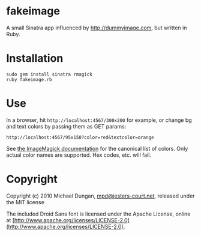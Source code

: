 fakeimage
=========

A small Sinatra app influenced by http://dummyimage.com, but written in Ruby.

Installation
============

    sudo gem install sinatra rmagick
    ruby fakeimage.rb

Use
===

In a browser, hit `http://localhost:4567/300x200` for example, or change bg and text colors by passing them as GET params:

`http://localhost:4567/95x150?color=red&textcolor=orange`

See [the ImageMagick documentation](http://www.imagemagick.org/script/color.php#color_names) for the canonical list of colors. Only actual color names are supported. Hex codes, etc. will fail.

Copyright
=========

Copyright (c) 2010 Michael Dungan, mpd@jesters-court.net, released under the MIT license

The included Droid Sans font is licensed under the Apache License, online at [http://www.apache.org/licenses/LICENSE-2.0](http://www.apache.org/licenses/LICENSE-2.0).
